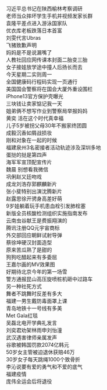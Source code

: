 习近平总书记在陕西榆林考察调研  
老师当众摔坏学生手机并视频发家长群  
袁隆平差点进入游泳国家队  
优衣库老板跌落日本首富  
刘雯代言Ubras  
飞猪致歉声明  
妈妈是不是说漏嘴了  
人教社回应网传课本封面二胎变三胎  
女子接娃放学途中撞人后扬长而去  
今天星期二实则周一  
全国健康码行程码实现一页通行  
美国国会警察将在国会大厦外重设围栏  
iPhone13官方保护壳曝光  
三块钱让卖家惦记我一天  
姐弟俩不想写作业到警察局举报妈妈  
黄奕 活在这个时代真幸福  
儿子5岁被拐父母30年不搬家终团圆  
成毅沉香如屑战损妆  
刚和对象在一起的时候  
福建泉州3名密接者活动轨迹涉及深圳多地  
蛋挞的挞是第四声  
海军军宣顶配宣传片  
魏晨 别想看我微信  
巩俐赵又廷吻戏  
成龙刘浩存郭麒麟新片  
张小斐特别出演沈腾新片  
赵露思徐开骋身高差好萌  
9岁娃躺着玩手机患血栓引发肺栓塞  
新版全员核酸检测组织实施指南发布  
云南虫谷献王是费振翔演的  
腾讯注册QQ元宇宙商标  
外交部回应朝鲜试射导弹  
蔡徐坤硬汉封面造型  
原来苦瓜熟了是甜的  
狗狗吃醋起来有多委屈  
王嘉尔画的MV效果图  
好期待北京今年的第一场雪  
警方通报昆山高压旋喷桩机砸中过路车  
另一种社死方式  
舞者不跳舞时反差有多大  
福建一男生戴防毒面罩上课  
青岛地铁十一号线有多美  
Met Gala红毯  
吴磊北电开学典礼发言  
刘奕君劝架林雨申刘怡潼  
武汉遇害律师亲属发声  
谷歌被韩国罚款2074亿韩元  
50岁女主管被迫退休获赔46万  
30岁女子每天跳绳1000个致骨折  
李沁说要有爱的勇气和不爱的底气  
福建疫情  
庞伟全运会后将退役  

